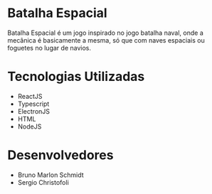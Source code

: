 # Batalha Espacial
Batalha Espacial é um jogo inspirado no jogo batalha naval, onde a mecânica é basicamente a mesma, só que com naves espaciais ou foguetes no lugar de navios.

# Tecnologias Utilizadas
 - ReactJS
 - Typescript
 - ElectronJS
 - HTML
 - NodeJS

# Desenvolvedores
- Bruno Marlon Schmidt
- Sergio Christofoli 